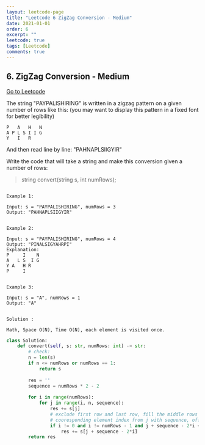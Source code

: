 ```yaml
---
layout: leetcode-page
title: "Leetcode 6 ZigZag Conversion - Medium"
date: 2021-01-01
order: 6
excerpt: ""
leetcode: true
tags: [Leetcode]
comments: true
---
```


<h2> 6. ZigZag Conversion - Medium  </h2>

[Go to Leetcode](https://leetcode.com/problems/zigzag-conversion/)

The string "PAYPALISHIRING" is written in a zigzag pattern on a given number of rows like this: (you may want to display this pattern in a fixed font for better legibility)

```
P   A   H   N
A P L S I I G
Y   I   R
```

And then read line by line: "PAHNAPLSIIGYIR"

Write the code that will take a string and make this conversion given a number of rows:

> string convert(string s, int numRows);


<code>
Example 1:
</code>

```
Input: s = "PAYPALISHIRING", numRows = 3
Output: "PAHNAPLSIIGYIR"
```

<code>
Example 2:
</code>

```
Input: s = "PAYPALISHIRING", numRows = 4
Output: "PINALSIGYAHRPI"
Explanation:
P     I    N
A   L S  I G
Y A   H R
P     I
```

<code>
Example 3:
</code>

```
Input: s = "A", numRows = 1
Output: "A"
```

<code>
Solution :
</code>

<code>
Math, Space O(N), Time O(N), each element is visited once.
</code>

``` python
class Solution:
    def convert(self, s: str, numRows: int) -> str:
        # check:
        n = len(s)
        if n <= numRows or numRows == 1:
            return s
        
        res = ''
        sequence = numRows * 2 - 2
        
        for i in range(numRows):
            for j in range(i, n, sequence):
                res += s[j]
                # exclude first row and last row, fill the middle rows
                # cooresponding element index from j with sequence, offset
                if i != 0 and i != numRows - 1 and j + sequence - 2*i < n:
                    res += s[j + sequence - 2*i]    
        return res 
```

